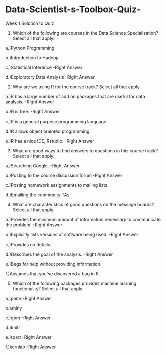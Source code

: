 # Data-Scientist-s-Toolbox-Quiz-
Week 1 Solution to Quiz
 
1. Which of the following are courses in the Data Science Specialization? Select all that apply.

a.)Python Programming   

b.)Introduction to Hadoop

c.)Statistical Inference         -Right Answer
 
d.)Exploratory Data Analysis     -Right Answer



2. Why are we using R for the course track? Select all that apply.

a.)R has a large number of add on packages that are useful for data analysis.          -Right Answer

b.)R is free.                                                                          -Right Answer

c.)R is a general purpose programming language.

d.)R allows object oriented programming.

e.)R has a nice IDE, Rstudio.                                                          -Right Answer



3. What are good ways to find answers to questions in this course track? Select all that apply.

a.)Searching Google.                                      -Right Answer

b.)Posting to the course discussion forum                 -Right Answer

c.)Posting homework assignments to mailing lists

d.)Emailing the community TAs


4. What are characteristics of good questions on the message boards? Select all that apply.

a.)Provides the minimum amount of information necessary to communicate the problem.          -Right Answer

b.)Explicitly lists versions of software being used.                                         -Right Answer
 
c.)Provides no details.

d.)Describes the goal of the analysis.                                                       -Right Answer

e.)Begs for help without providing information.

f.)Assumes that you've discovered a bug in R.


5. Which of the following packages provides machine learning functionality? Select all that apply

a.)pamr                    -Right Answer

b.)shiny

c.)gbm                     -Right Answer

d.)knitr

e.)rpart                   -Right Answer

f.)kernlab                 -Right Answer

